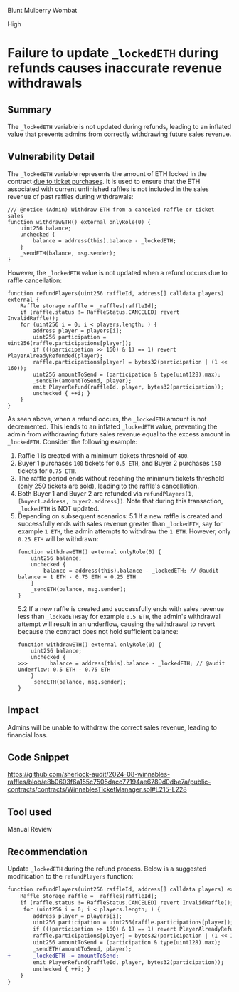 Blunt Mulberry Wombat

High

# Failure to update `_lockedETH` during refunds causes inaccurate revenue withdrawals

## Summary
The `_lockedETH` variable is not updated during refunds, leading to an inflated value that prevents admins from correctly withdrawing future sales revenue.

## Vulnerability Detail
The `_lockedETH` variable represents the amount of ETH locked in the contract [due to ticket purchases](https://github.com/sherlock-audit/2024-08-winnables-raffles/blob/e8b0603f6a155c7505dacc77194ae6789d0dbe7a/public-contracts/contracts/WinnablesTicketManager.sol#L206). It is used to ensure that the ETH associated with current unfinished raffles is not included in the sales revenue of past raffles during withdrawals:
```solidity
/// @notice (Admin) Withdraw ETH from a canceled raffle or ticket sales
function withdrawETH() external onlyRole(0) {
    uint256 balance;
    unchecked {
        balance = address(this).balance - _lockedETH; 
    }
    _sendETH(balance, msg.sender);
}
```
However, the `_lockedETH` value is not updated when a refund occurs due to raffle cancellation:
```solidity
function refundPlayers(uint256 raffleId, address[] calldata players) external {
    Raffle storage raffle = _raffles[raffleId];
    if (raffle.status != RaffleStatus.CANCELED) revert InvalidRaffle();
    for (uint256 i = 0; i < players.length; ) {
        address player = players[i];
        uint256 participation = uint256(raffle.participations[player]);
        if (((participation >> 160) & 1) == 1) revert PlayerAlreadyRefunded(player);
        raffle.participations[player] = bytes32(participation | (1 << 160));
        uint256 amountToSend = (participation & type(uint128).max);
        _sendETH(amountToSend, player);
        emit PlayerRefund(raffleId, player, bytes32(participation));
        unchecked { ++i; }
    }
}
```
As seen above, when a refund occurs, the `_lockedETH` amount is not decremented. This leads to an inflated `_lockedETH` value, preventing the admin from withdrawing future sales revenue equal to the excess amount in `_lockedETH`. Consider the following example:
1. Raffle 1 is created with a minimum tickets threshold of `400`.
2. Buyer 1 purchases `100` tickets for `0.5 ETH`, and Buyer 2 purchases `150` tickets for `0.75 ETH`.
3. The raffle period ends without reaching the minimum tickets threshold (only 250 tickets are sold), leading to the raffle's cancellation.
4. Both Buyer 1 and Buyer 2 are refunded via `refundPlayers(1, [buyer1.address, buyer2.address])`. Note that during this transaction, `_lockedETH` is NOT updated.
5. Depending on subsequent scenarios:
    5.1 If a new raffle is created and successfully ends with sales revenue greater than `_lockedETH`, say for example `1 ETH`, the admin attempts to withdraw the `1 ETH`. However, only `0.25 ETH` will be withdrawn:
    ```solidity
    function withdrawETH() external onlyRole(0) {
        uint256 balance;
        unchecked {
            balance = address(this).balance - _lockedETH; // @audit balance = 1 ETH - 0.75 ETH = 0.25 ETH
        }
        _sendETH(balance, msg.sender);
    }
    ```
    5.2 If a new raffle is created and successfully ends with sales revenue less than `_lockedETH`say for example `0.5 ETH`, the admin's withdrawal attempt will result in an underflow, causing the withdrawal to revert because the contract does not hold sufficient balance:
    ```solidity
    function withdrawETH() external onlyRole(0) {
        uint256 balance;
        unchecked {
    >>>       balance = address(this).balance - _lockedETH; // @audit Underflow: 0.5 ETH - 0.75 ETH
        }
        _sendETH(balance, msg.sender);
    }
    ```
## Impact
Admins will be unable to withdraw the correct sales revenue, leading to financial loss.
## Code Snippet
https://github.com/sherlock-audit/2024-08-winnables-raffles/blob/e8b0603f6a155c7505dacc77194ae6789d0dbe7a/public-contracts/contracts/WinnablesTicketManager.sol#L215-L228
## Tool used

Manual Review

## Recommendation
Update `_lockedETH` during the refund process. Below is a suggested modification to the `refundPlayers` function:
```diff
function refundPlayers(uint256 raffleId, address[] calldata players) external {
    Raffle storage raffle = _raffles[raffleId];
    if (raffle.status != RaffleStatus.CANCELED) revert InvalidRaffle();
     for (uint256 i = 0; i < players.length; ) {
        address player = players[i];
        uint256 participation = uint256(raffle.participations[player]);
        if (((participation >> 160) & 1) == 1) revert PlayerAlreadyRefunded(player);
        raffle.participations[player] = bytes32(participation | (1 << 160));
        uint256 amountToSend = (participation & type(uint128).max);
        _sendETH(amountToSend, player);
+       _lockedETH -= amountToSend;
        emit PlayerRefund(raffleId, player, bytes32(participation));
        unchecked { ++i; }
    }
}
```